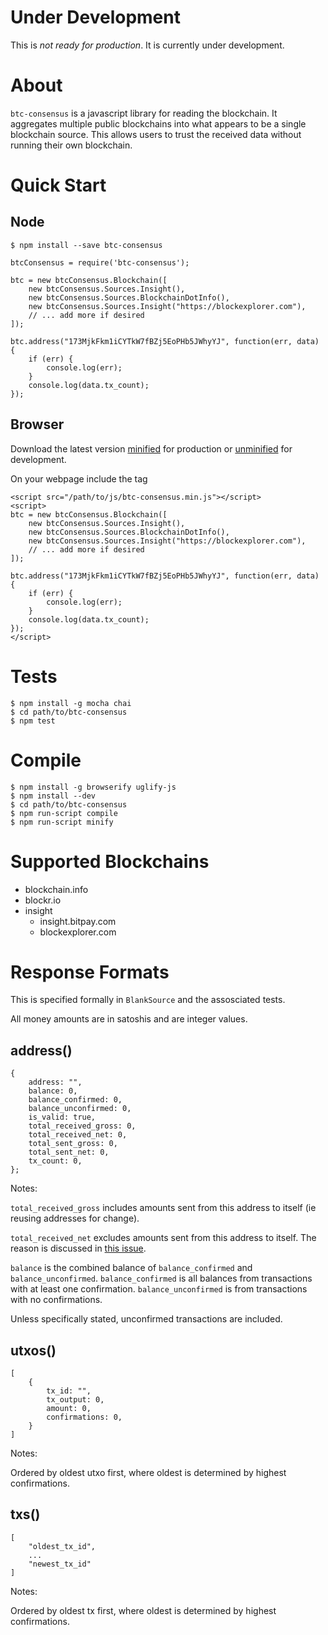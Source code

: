 # Under Development

This is *not ready for production*. It is currently under development.

# About

`btc-consensus` is a javascript library for reading the blockchain. It aggregates multiple public blockchains into what appears to be a single blockchain source. This allows users to trust the received data without running their own blockchain.

# Quick Start

## Node

```
$ npm install --save btc-consensus
```

```
btcConsensus = require('btc-consensus');

btc = new btcConsensus.Blockchain([
    new btcConsensus.Sources.Insight(),
    new btcConsensus.Sources.BlockchainDotInfo(),
    new btcConsensus.Sources.Insight("https://blockexplorer.com"),
    // ... add more if desired
]);

btc.address("173MjkFkm1iCYTkW7fBZj5EoPHb5JWhyYJ", function(err, data) {
    if (err) {
        console.log(err);
    }
    console.log(data.tx_count);
});
```

## Browser

Download the latest version [minified](https://github.com/dcpos/btc-consensus/raw/master/btc-consensus.min.js) for production or [unminified](https://github.com/dcpos/btc-consensus/raw/master/btc-consensus.js) for development.

On your webpage include the tag

```
<script src="/path/to/js/btc-consensus.min.js"></script>
<script>
btc = new btcConsensus.Blockchain([
    new btcConsensus.Sources.Insight(),
    new btcConsensus.Sources.BlockchainDotInfo(),
    new btcConsensus.Sources.Insight("https://blockexplorer.com"),
    // ... add more if desired
]);

btc.address("173MjkFkm1iCYTkW7fBZj5EoPHb5JWhyYJ", function(err, data) {
    if (err) {
        console.log(err);
    }
    console.log(data.tx_count);
});
</script>
```

# Tests

```
$ npm install -g mocha chai
$ cd path/to/btc-consensus
$ npm test
```

# Compile

```
$ npm install -g browserify uglify-js
$ npm install --dev
$ cd path/to/btc-consensus
$ npm run-script compile
$ npm run-script minify
```

# Supported Blockchains

* blockchain.info
* blockr.io
* insight
  * insight.bitpay.com
  * blockexplorer.com

# Response Formats

This is specified formally in `BlankSource` and the assosciated tests.

All money amounts are in satoshis and are integer values.

## address()

```
{
    address: "",
    balance: 0,
    balance_confirmed: 0,
    balance_unconfirmed: 0,
    is_valid: true,
    total_received_gross: 0,
    total_received_net: 0,
    total_sent_gross: 0,
    total_sent_net: 0,
    tx_count: 0,
};
```

Notes:

`total_received_gross` includes amounts sent from this address to itself (ie
reusing addresses for change).

`total_received_net` excludes amounts sent from this address to itself. The
reason is discussed in
[this issue](https://github.com/bitpay/insight-api/issues/31).

`balance` is the combined balance of `balance_confirmed` and
`balance_unconfirmed`. `balance_confirmed` is all balances from transactions
with at least one confirmation. `balance_unconfirmed` is from transactions with
no confirmations.

Unless specifically stated, unconfirmed transactions are included.

## utxos()

```
[
    {
        tx_id: "",
        tx_output: 0,
        amount: 0,
        confirmations: 0,
    }
]
```

Notes:

Ordered by oldest utxo first, where oldest is determined by highest
confirmations.

## txs()

```
[
    "oldest_tx_id",
    ...
    "newest_tx_id"
]
```

Notes:

Ordered by oldest tx first, where oldest is determined by highest
confirmations.
